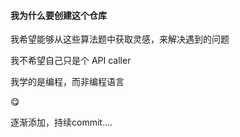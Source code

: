 #### 我为什么要创建这个仓库

我希望能够从这些算法题中获取灵感，来解决遇到的问题

我不希望自己只是个 API caller

我学的是编程，而非编程语言

😋

逐渐添加，持续commit....